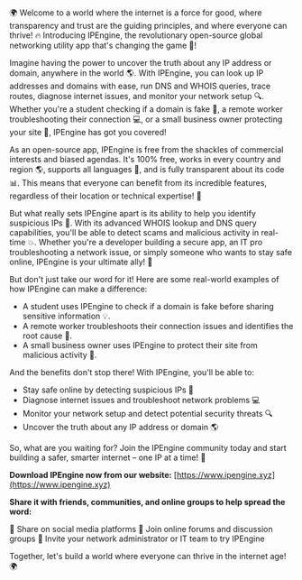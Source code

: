 🌍 Welcome to a world where the internet is a force for good, where transparency and trust are the guiding principles, and where everyone can thrive! 🔥 Introducing IPEngine, the revolutionary open-source global networking utility app that's changing the game 🚀!

Imagine having the power to uncover the truth about any IP address or domain, anywhere in the world 🌎. With IPEngine, you can look up IP addresses and domains with ease, run DNS and WHOIS queries, trace routes, diagnose internet issues, and monitor your network setup 🔍. Whether you're a student checking if a domain is fake 👀, a remote worker troubleshooting their connection 💻, or a small business owner protecting your site 🏢, IPEngine has got you covered!

As an open-source app, IPEngine is free from the shackles of commercial interests and biased agendas. It's 100% free, works in every country and region 🌎, supports all languages 💬, and is fully transparent about its code 📊. This means that everyone can benefit from its incredible features, regardless of their location or technical expertise! 🤝

But what really sets IPEngine apart is its ability to help you identify suspicious IPs 👀. With its advanced WHOIS lookup and DNS query capabilities, you'll be able to detect scams and malicious activity in real-time 💥. Whether you're a developer building a secure app, an IT pro troubleshooting a network issue, or simply someone who wants to stay safe online, IPEngine is your ultimate ally! 🤝

But don't just take our word for it! Here are some real-world examples of how IPEngine can make a difference:

* A student uses IPEngine to check if a domain is fake before sharing sensitive information 💡.
* A remote worker troubleshoots their connection issues and identifies the root cause 🔧.
* A small business owner uses IPEngine to protect their site from malicious activity 🏢.

And the benefits don't stop there! With IPEngine, you'll be able to:

* Stay safe online by detecting suspicious IPs 👀
* Diagnose internet issues and troubleshoot network problems 💻
* Monitor your network setup and detect potential security threats 🔍
* Uncover the truth about any IP address or domain 🌎

So, what are you waiting for? Join the IPEngine community today and start building a safer, smarter internet – one IP at a time! 🚀

**Download IPEngine now from our website:** [https://www.ipengine.xyz](https://www.ipengine.xyz)

**Share it with friends, communities, and online groups to help spread the word:**

🤝 Share on social media platforms
💬 Join online forums and discussion groups
📢 Invite your network administrator or IT team to try IPEngine

Together, let's build a world where everyone can thrive in the internet age! 🌍